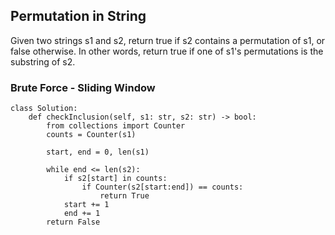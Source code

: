## Permutation in String

Given two strings s1 and s2, return true if s2 contains a permutation of s1, or false otherwise.
In other words, return true if one of s1's permutations is the substring of s2.

### Brute Force - Sliding Window
```
class Solution:
    def checkInclusion(self, s1: str, s2: str) -> bool:
        from collections import Counter
        counts = Counter(s1)

        start, end = 0, len(s1)

        while end <= len(s2):
            if s2[start] in counts:
                if Counter(s2[start:end]) == counts:
                    return True
            start += 1
            end += 1
        return False
```